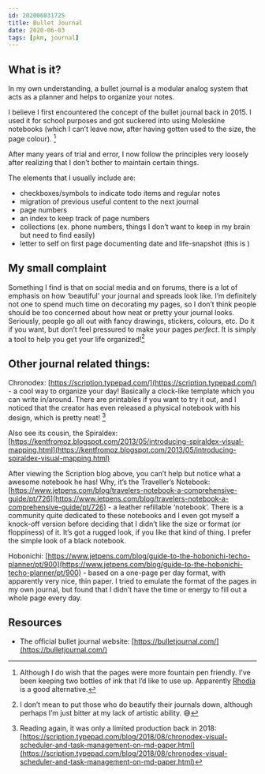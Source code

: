 ```yaml
---
id: 202006031725
title: Bullet Journal
date: 2020-06-03
tags: [pkm, journal]
---
```


## What is it?

In my own understanding, a bullet journal is a modular analog system that acts as a planner and helps to organize your notes.

I believe I first encountered the concept of the bullet journal back in 2015. I used it for school purposes and got suckered into using Moleskine notebooks (which I can’t leave now, after having gotten used to the size, the page colour). [^1]

After many years of trial and error, I now follow the principles very loosely after realizing that I don’t bother to maintain certain things.

The elements that I usually include are:
- checkboxes/symbols to indicate todo items and regular notes
- migration of previous useful content to the next journal
- page numbers
- an index to keep track of page numbers
- collections (ex. phone numbers, things I don’t want to keep in my brain but need to find easily)
- letter to self on first page documenting date and life-snapshot (this is )

## My small complaint

Something I find is that on social media and on forums, there is a lot of emphasis on how ‘beautiful’ your journal and spreads look like. I’m definitely not one to spend much time on decorating my pages, so I don’t think people should be too concerned about how neat or pretty your journal looks. Seriously, people go all out with fancy drawings, stickers, colours, etc. Do it if you want, but don’t feel pressured to make your pages *perfect*. It is simply a tool to help you get your life organized![^3]

## Other journal related things:

Chronodex: [https://scription.typepad.com/](https://scription.typepad.com/) - a cool way to organize your day! Basically a clock-like template which you can write in/around. There are printables if you want to try it out, and I noticed that the creator has even released a physical notebook with his design, which is pretty neat! [^2]

Also see its cousin, the Spiraldex: [https://kentfromoz.blogspot.com/2013/05/introducing-spiraldex-visual-mapping.html](https://kentfromoz.blogspot.com/2013/05/introducing-spiraldex-visual-mapping.html)

After viewing the Scription blog above, you can’t help but notice what a awesome notebook he has! Why, it’s the Traveller’s Notebook: [https://www.jetpens.com/blog/travelers-notebook-a-comprehensive-guide/pt/726](https://www.jetpens.com/blog/travelers-notebook-a-comprehensive-guide/pt/726) - a leather refillable ‘notebook’. There is a community quite dedicated to these notebooks and I even got myself a knock-off version before deciding that I didn’t like the size or format (or floppiness) of it. It’s got a rugged look, if you like that kind of thing. I prefer the simple look of a black notebook. 

Hobonichi: [https://www.jetpens.com/blog/guide-to-the-hobonichi-techo-planner/pt/900](https://www.jetpens.com/blog/guide-to-the-hobonichi-techo-planner/pt/900) - based on a one-page per day format, with apparently very nice, thin paper. I tried to emulate the format of the pages in my own journal, but found that I didn’t have the time or energy to fill out a whole page every day.

## Resources

- The official bullet journal website: [https://bulletjournal.com/](https://bulletjournal.com/)

[^1]: Although I do wish that the pages were more fountain pen friendly. I’ve been keeping two bottles of ink that I’d like to use up. Apparently [Rhodia](https://www.rhodiapads.com/collections_boutique_webnotebook.php) is a good alternative.
[^2]: Reading again, it was only a limited production back in 2018: [https://scription.typepad.com/blog/2018/08/chronodex-visual-scheduler-and-task-management-on-md-paper.html](https://scription.typepad.com/blog/2018/08/chronodex-visual-scheduler-and-task-management-on-md-paper.html)
[^3]: I don’t mean to put those who do beautify their journals down, although perhaps I’m just bitter at my lack of artistic ability. 😅

